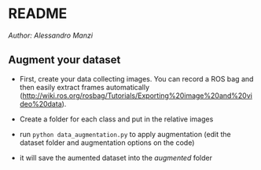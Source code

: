 # README #

*Author: Alessandro Manzi*

## Augment your dataset ##

* First, create your data collecting images. You can record a ROS bag and then easily extract frames automatically (http://wiki.ros.org/rosbag/Tutorials/Exporting%20image%20and%20video%20data).

* Create a folder for each class and put in the relative images

* run ```python data_augmentation.py``` to apply augmentation (edit the dataset folder and augmentation options on the code)
* it will save the aumented dataset into the *augmented* folder 


